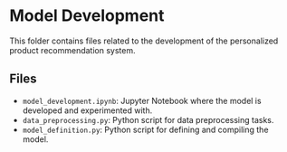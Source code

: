 # Model Development

This folder contains files related to the development of the personalized product recommendation system.

## Files

- `model_development.ipynb`: Jupyter Notebook where the model is developed and experimented with.
- `data_preprocessing.py`: Python script for data preprocessing tasks.
- `model_definition.py`: Python script for defining and compiling the model.
